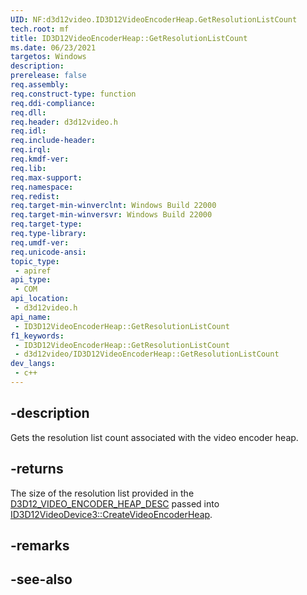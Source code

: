 ```yaml
---
UID: NF:d3d12video.ID3D12VideoEncoderHeap.GetResolutionListCount
tech.root: mf
title: ID3D12VideoEncoderHeap::GetResolutionListCount
ms.date: 06/23/2021
targetos: Windows
description: 
prerelease: false
req.assembly: 
req.construct-type: function
req.ddi-compliance: 
req.dll: 
req.header: d3d12video.h
req.idl: 
req.include-header: 
req.irql: 
req.kmdf-ver: 
req.lib: 
req.max-support: 
req.namespace: 
req.redist: 
req.target-min-winverclnt: Windows Build 22000
req.target-min-winversvr: Windows Build 22000
req.target-type: 
req.type-library: 
req.umdf-ver: 
req.unicode-ansi: 
topic_type:
 - apiref
api_type:
 - COM
api_location:
 - d3d12video.h
api_name:
 - ID3D12VideoEncoderHeap::GetResolutionListCount
f1_keywords:
 - ID3D12VideoEncoderHeap::GetResolutionListCount
 - d3d12video/ID3D12VideoEncoderHeap::GetResolutionListCount
dev_langs:
 - c++
---
```


## -description

Gets the resolution list count associated with the video encoder heap.

## -returns

The size of the resolution list provided in the [D3D12_VIDEO_ENCODER_HEAP_DESC](ns-d3d12video-d3d12_video_encoder_heap_desc.md) passed into [ID3D12VideoDevice3::CreateVideoEncoderHeap](nf-d3d12video-id3d12videodevice3-createvideoencoderheap.md).

## -remarks

## -see-also

